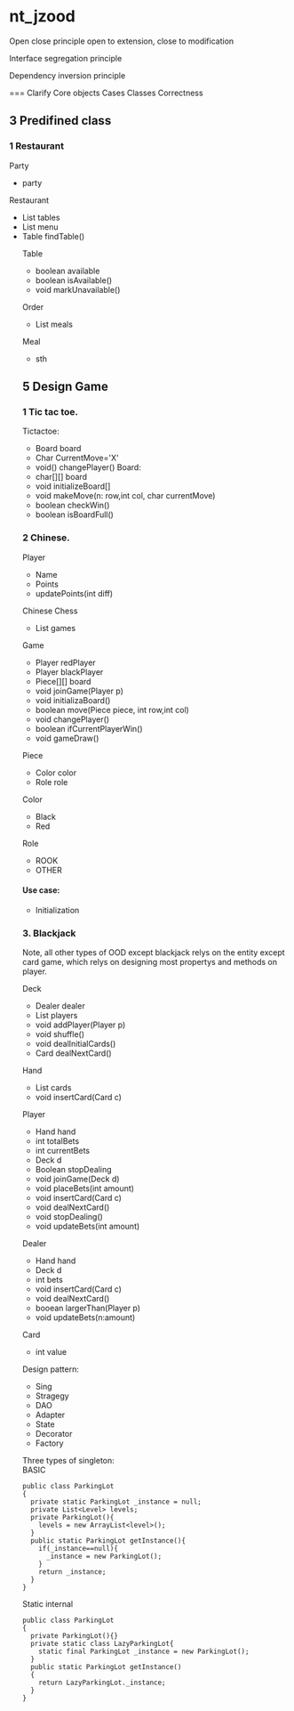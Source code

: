 # nt_jzood

Open close principle
open to extension, close to modification

Interface segregation principle

Dependency inversion principle

===
Clarify
Core objects
Cases
Classes
Correctness

## 3 Predifined class
### 1 Restaurant
Party
- party  

Restaurant
- List<Table> tables
- List<Meal> menu  
- Table findTable()


Table
- boolean available
- boolean isAvailable()
- void markUnavailable()

Order
- List<Meal> meals  
  
  
Meal
- sth

## 5 Design Game
### 1 Tic tac toe.
Tictactoe: 
- Board board
- Char CurrentMove='X'
- void() changePlayer()
Board: 
- char[][] board
- void initializeBoard[]
- void makeMove(n: row,int col, char currentMove)
- boolean checkWin()
- boolean isBoardFull()


### 2 Chinese.  

Player
- Name
- Points
- updatePoints(int diff)  

Chinese Chess
- List<Game> games  
  
Game  
- Player redPlayer
- Player blackPlayer
- Piece[][] board
- void joinGame(Player p)
- void initializaBoard()
- boolean move(Piece piece, int row,int col) 
- void changePlayer()
- boolean ifCurrentPlayerWin()
- void gameDraw()
  
  
Piece  
- Color color
- Role role  

<Enum> Color
- Black
- Red  
  
<Enum> Role
- ROOK
- OTHER


#### Use case:
- Initialization

### 3. Blackjack
Note, all other types of OOD except blackjack relys on the entity except card game, which relys on designing most propertys and methods
on player.  

Deck
- Dealer dealer
- List<player> players
- void addPlayer(Player p)
- void shuffle()
- void dealInitialCards()
- Card dealNextCard()

Hand
- List<Card> cards
- void insertCard(Card c)

Player
- Hand hand
- int totalBets
- int currentBets
- Deck d
- Boolean stopDealing
- void joinGame(Deck d)
- void placeBets(int amount)  
- void insertCard(Card c)
- void dealNextCard()
- void stopDealing()  
- void updateBets(int amount)

Dealer
- Hand hand  
- Deck d
- int bets
- void insertCard(Card c)
- void dealNextCard()
- booean largerThan(Player p)
- void updateBets(n:amount)

Card
- int value

Design pattern:
- Sing
- Stragegy
- DAO
- Adapter
- State
- Decorator
- Factory

Three types of singleton:  
BASIC
```
public class ParkingLot
{
  private static ParkingLot _instance = null;
  private List<Level> levels;
  private ParkingLot(){
    levels = new ArrayList<level>();
  }
  public static ParkingLot getInstance(){
    if(_instance==null){
      _instance = new ParkingLot();
    }
    return _instance;
  }
}
```

Static internal
```
public class ParkingLot
{
  private ParkingLot(){}
  private static class LazyParkingLot{
    static final ParkingLot _instance = new ParkingLot();
  }
  public static ParkingLot getInstance()
  {
    return LazyParkingLot._instance;
  }
}
```
